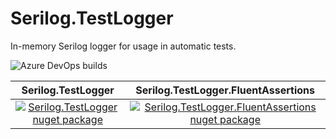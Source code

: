 # Serilog.TestLogger

In-memory Serilog logger for usage in automatic tests.

![Azure DevOps builds](https://img.shields.io/azure-devops/build/arturkrajewski/Serilog.TestLogger/2)

| Serilog.TestLogger | Serilog.TestLogger.FluentAssertions |
|:--------------------:|:-------------------------------------:|
|    [![Serilog.TestLogger nuget package](https://img.shields.io/nuget/v/Serilog.TestLogger.svg)](https://www.nuget.org/packages/Serilog.TestLogger/)                | [![Serilog.TestLogger.FluentAssertions nuget package](https://img.shields.io/nuget/v/Serilog.TestLogger.FluentAssertions.svg)](https://www.nuget.org/packages/Serilog.TestLogger.FluentAssertions/)                                     |


